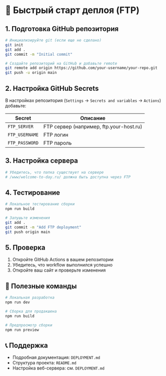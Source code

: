 # 🚀 Быстрый старт деплоя (FTP)

## 1. Подготовка GitHub репозитория

```bash
# Инициализируйте git (если еще не сделано)
git init
git add .
git commit -m "Initial commit"

# Создайте репозиторий на GitHub и добавьте remote
git remote add origin https://github.com/your-username/your-repo.git
git push -u origin main
```


## 2. Настройка GitHub Secrets

В настройках репозитория (`Settings` → `Secrets and variables` → `Actions`) добавьте:

| Secret | Описание |
|--------|----------|
| `FTP_SERVER` | FTP сервер (например, ftp.your-host.ru) |
| `FTP_USERNAME` | FTP логин |
| `FTP_PASSWORD` | FTP пароль |

## 3. Настройка сервера

```bash
# Убедитесь, что папка существует на сервере
# /www/welcome-to-day.ru/ должна быть доступна через FTP
```

## 4. Тестирование

```bash
# Локальное тестирование сборки
npm run build

# Запушьте изменения
git add .
git commit -m "Add FTP deployment"
git push origin main
```

## 5. Проверка

1. Откройте GitHub Actions в вашем репозитории
2. Убедитесь, что workflow выполнился успешно
3. Откройте ваш сайт и проверьте изменения

## 🔧 Полезные команды

```bash
# Локальная разработка
npm run dev

# Сборка для продакшена
npm run build

# Предпросмотр сборки
npm run preview
```

## 📞 Поддержка

- Подробная документация: `DEPLOYMENT.md`
- Структура проекта: `README.md`
- Настройка веб-сервера: см. `DEPLOYMENT.md` 